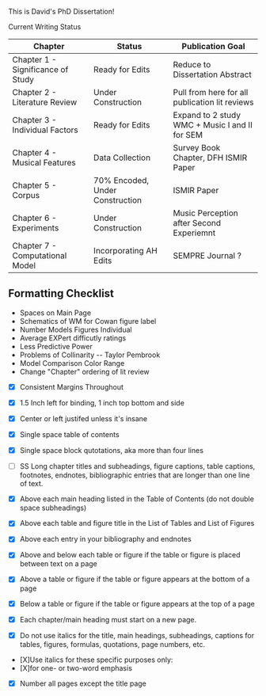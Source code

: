 This is David's PhD Dissertation! 

Current Writing Status

Chapter | Status | Publication Goal 
--------|--------|-----------------
Chapter 1 - Significance of Study | Ready for Edits | Reduce to Dissertation Abstract
Chapter 2 - Literature Review | Under Construction | Pull from here for all publication lit reviews
Chapter 3 - Individual Factors | Ready for Edits | Expand to 2 study WMC + Music I and II for SEM 
Chapter 4 - Musical Features | Data Collection | Survey Book Chapter, DFH ISMIR Paper
Chapter 5 - Corpus | 70% Encoded, Under Construction | ISMIR Paper 
Chapter 6 - Experiments | Under Construction | Music Perception after Second Experiemnt
Chapter 7 - Computational Model | Incorporating AH Edits | SEMPRE Journal ?


## Formatting Checklist 

* Spaces on Main Page
* Schematics of WM for Cowan figure label
* Number Models Figures Individual 
* Average EXPert difficutly ratings
* Less Predictive Power 
* Problems of Collinarity -- Taylor Pembrook 
* Model Comparison Color Range 
* Change "Chapter" ordering of lit review 

* [X] Consistent Margins Throughout 
* [X] 1.5 Inch left for binding, 1 inch top bottom and side 
* [X] Center or left justifed unless it's insane 
* [X] Single space table of contents
* [X] Single space block qutotations, aka more than four lines
* [ ] SS Long chapter titles and subheadings, figure captions, table captions, footnotes, endnotes, bibliographic entries that are longer than one line of text.
* [X] Above each main heading listed in the Table of Contents (do not double space subheadings)
* [X] Above each table and figure title in the List of Tables and List of Figures
* [X] Above each entry in your bibliography and endnotes
* [X] Above and below each table or figure if the table or figure is placed between text on a page
* [X] Above a table or figure if the table or figure appears at the bottom of a page
* [X] Below a table or figure if the table or figure appears at the top of a page 

* [X] Each chapter/main heading must start on a new page. 
* [X]  Do not use italics for the title, main headings, subheadings, captions for tables, figures, formulas,
quotations, page numbers, etc.
* [X]Use italics for these specific purposes only:
* [X]for one- or two-word emphasis 
* [X] Number all pages except the title page 

